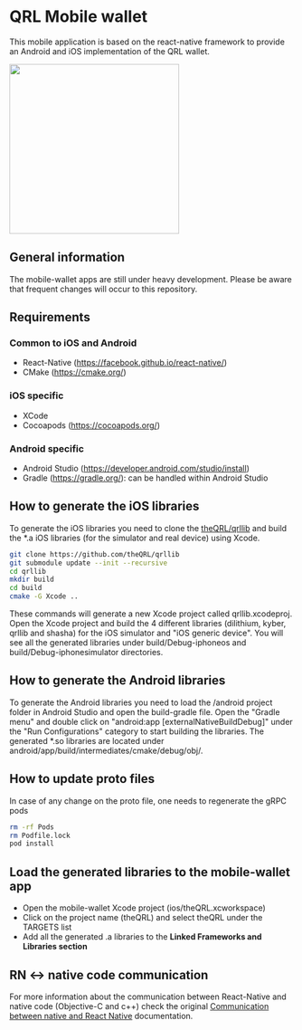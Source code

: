 # QRL Mobile wallet

This mobile application is based on the react-native framework to provide an Android and iOS implementation of the QRL wallet.

<img src="https://github.com/ademcan/mobile-wallet/blob/master/iosQrlWalletScreenshot.png" width="300" />

## General information

The mobile-wallet apps are still under heavy development. Please be aware that frequent changes will occur to this repository.

## Requirements

### Common to iOS and Android
- React-Native (https://facebook.github.io/react-native/)
- CMake (https://cmake.org/)
### iOS specific
- XCode
- Cocoapods (https://cocoapods.org/)
### Android specific
- Android Studio (https://developer.android.com/studio/install)
- Gradle (https://gradle.org/): can be handled within Android Studio

## How to generate the iOS libraries

To generate the iOS libraries you need to clone the [theQRL/qrllib](https://github.com/theQRL/qrllib) and build the *.a iOS libraries (for the simulator and real device) using Xcode.

```bash
git clone https://github.com/theQRL/qrllib
git submodule update --init --recursive
cd qrllib
mkdir build
cd build
cmake -G Xcode ..
```
These commands will generate a new Xcode project called qrllib.xcodeproj.
Open the Xcode project and build the 4 different libraries (dilithium, kyber, qrllib and shasha) for the iOS simulator and "iOS generic device". You will see all the generated libraries under build/Debug-iphoneos and build/Debug-iphonesimulator directories.

## How to generate the Android libraries

To generate the Android libraries you need to load the /android project folder in Android Studio and open the build-gradle file.
Open the "Gradle menu" and double click on "android:app [externalNativeBuildDebug]" under the "Run Configurations" category to start building the libraries.
The generated *.so libraries are located under android/app/build/intermediates/cmake/debug/obj/.

## How to update proto files

In case of any change on the proto file, one needs to regenerate the gRPC pods
```bash
rm -rf Pods
rm Podfile.lock
pod install
```

## Load the generated libraries to the mobile-wallet app

- Open the mobile-wallet Xcode project (ios/theQRL.xcworkspace)
- Click on the project name (theQRL) and select theQRL under the TARGETS list
- Add all the generated .a libraries to the **Linked Frameworks and Libraries section**

## RN <-> native code communication

For more information about the communication between React-Native and native code (Objective-C and c++) check the original [Communication between native and React Native](https://facebook.github.io/react-native/docs/communication-ios.html) documentation.

